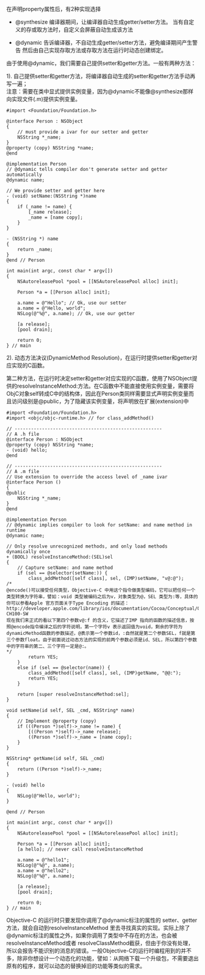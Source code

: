在声明property属性后，有2种实现选择

- @synthesize
编译器期间，让编译器自动生成getter/setter方法。
当有自定义的存或取方法时，自定义会屏蔽自动生成该方法

- @dynamic
告诉编译器，不自动生成getter/setter方法，避免编译期间产生警告
然后由自己实现存取方法或存取方法在运行时动态创建绑定。

由于使用@dynamic，我们需要自己提供setter和getter方法。一般有两种方法：

1). 自己提供setter和getter方法，将编译器自动生成的setter和getter方法手动再写一遍；<br>注意：需要在类中显式提供实例变量，因为@dynamic不能像@synthesize那样向实现文件(.m)提供实例变量。

```objc
#import <Foundation/Foundation.h>

@interface Person : NSObject
{
    // must provide a ivar for our setter and getter
    NSString *_name;
}
@property (copy) NSString *name;
@end

@implementation Person
// @dynamic tells compiler don't generate setter and getter automatically
@dynamic name;

// We provide setter and getter here
- (void) setName:(NSString *)name
{
    if (_name != name) {
        [_name release];
        _name = [name copy];
    }
}

- (NSString *) name
{
    return _name;
}
@end // Person

int main(int argc, const char * argv[])
{
    NSAutoreleasePool *pool = [[NSAutoreleasePool alloc] init];
    
    Person *a = [[Person alloc] init];
    
    a.name = @"Hello"; // Ok, use our setter
    a.name = @"Hello, world";
    NSLog(@"%@", a.name); // Ok, use our getter
    
    [a release];
    [pool drain];
    
    return 0;
} // main
```
2). 动态方法决议(DynamicMethod Resolution)，在运行时提供setter和getter对应实现的C函数。


第二种方法，在运行时决定setter和getter对应实现的C函数，使用了NSObject提供的resolveInstanceMethod:方法。在C函数中不能直接使用实例变量，需要将ObjC对象self转成C中的结构体，因此在Person类同样需要显式声明实例变量而且访问级别是@public，为了隐藏该实例变量，将声明放在扩展(extension)中
```
#import <Foundation/Foundation.h>
#import <objc/objc-runtime.h> // for class_addMethod()

// ------------------------------------------------------
// A .h file
@interface Person : NSObject
@property (copy) NSString *name;
- (void) hello;
@end

// ------------------------------------------------------
// A .m file
// Use extension to override the access level of _name ivar
@interface Person ()
{
@public
    NSString *_name;
}
@end

@implementation Person
// @dynamic implies compiler to look for setName: and name method in runtime
@dynamic name;

// Only resolve unrecognized methods, and only load methods dynamically once
+ (BOOL) resolveInstanceMethod:(SEL)sel
{
    // Capture setName: and name method
    if (sel == @selector(setName:)) {
        class_addMethod([self class], sel, (IMP)setName, "v@:@");
/*
@encode()可以接受任何类型，Objective-C 中用这个指令做类型编码，它可以把任何一个类型转换为字符串，譬如：void 类型被编码之后为v，对象类型为@，SEL 类型为:等，具体的你可以参看Apple 官方页面关于Type Encoding 的描述：
http://developer.apple.com/library/ios/documentation/Cocoa/Conceptual/ObjCRuntimeGuide/Articles/ocrtTypeEncodings.html#//apple_ref/doc/uid/TP40008048-CH100-SW
现在我们来正式的看以下第四个参数v@:f 的含义，它描述了IMP 指向的函数的描述信息，按照@encode指令编译之后的字符说明，第一个字符v 表示返回值为void，剩余的字符为dynamicMethod函数的参数描述，@表示第一个参数id，:自然就是第二个参数SEL，f就是第三个参数float。由于前面说过动态方法的实现的前两个参数必须是id、SEL，所以第四个参数中的字符串的第二、三个字符一定是@:。
*/
        return YES;
    }
    else if (sel == @selector(name)) {
        class_addMethod([self class], sel, (IMP)getName, "@@:");
        return YES;
    }
    
    return [super resolveInstanceMethod:sel];
}

void setName(id self, SEL _cmd, NSString* name)
{
    // Implement @property (copy)
    if (((Person *)self)->_name != name) {
        [((Person *)self)->_name release];
        ((Person *)self)->_name = [name copy];
    }
}

NSString* getName(id self, SEL _cmd)
{
    return ((Person *)self)->_name;
}

- (void) hello
{
    NSLog(@"Hello, world");
}

@end // Person

int main(int argc, const char * argv[])
{
    NSAutoreleasePool *pool = [[NSAutoreleasePool alloc] init];
    
    Person *a = [[Person alloc] init];
    [a hello]; // never call resolveInstanceMethod
    
    a.name = @"hello1";
    NSLog(@"%@", a.name);
    a.name = @"hello2";
    NSLog(@"%@", a.name);
    
    [a release];
    [pool drain];
    
    return 0;
} // main
```

Objective-C 的运行时只要发现你调用了@dynamic标注的属性的
setter、getter 方法，就会自动到resolveInstanceMethod 里去寻找真实的实现。实际上除了@dynamic标注的属性之外，如果你调用了类型中不存在的方法，也会被resolveInstanceMethod或者
resolveClassMethod截获，但由于你没有处理，所以会报告不能识别的消息的错误。一般Objective-C的运行时编程用到的并不多，除非你想设计一个动态化的功能，譬如：从网络下载一个升级包，不需要退出原有的程序，就可以动态的替换掉旧的功能等类似的需求。
